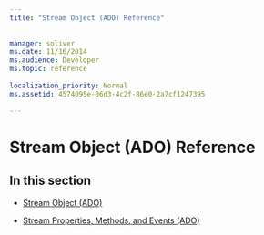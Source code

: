 ```yaml
---
title: "Stream Object (ADO) Reference"
 
 
manager: soliver
ms.date: 11/16/2014
ms.audience: Developer
ms.topic: reference
  
localization_priority: Normal
ms.assetid: 4574095e-06d3-4c2f-86e0-2a7cf1247395

---
```


# Stream Object (ADO) Reference

## In this section

- [Stream Object (ADO)](stream-object-ado.md)
    
- [Stream Properties, Methods, and Events (ADO)](stream-properties-methods-and-events-ado.md)
    


